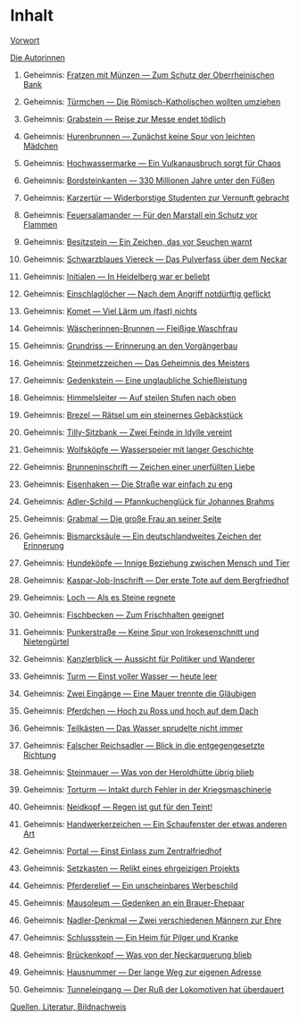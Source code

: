 # Inhalt

[Vorwort](./vorwort.md)

[Die Autorinnen](./autorinnen.md)

01. Geheimnis: [Fratzen mit Münzen — Zum Schutz der Oberrheinischen Bank](./muenzen.md)

02. Geheimnis: [Türmchen — Die Römisch-Katholischen wollten umziehen](./tuermchen.md)

03. Geheimnis: [Grabstein — Reise zur Messe endet tödlich](./grabstein.md)

04. Geheimnis: [Hurenbrunnen — Zunächst keine Spur von leichten Mädchen](./hurenbrunnen.md)

05. Geheimnis: [Hochwassermarke — Ein Vulkanausbruch sorgt für Chaos](./hochwassermarke.md)

06. Geheimnis: [Bordsteinkanten — 330 Millionen Jahre unter den Füßen](./bordsteinkanten.md)

07. Geheimnis: [Karzertür — Widerborstige Studenten zur Vernunft gebracht](./karzertuer.md)

08. Geheimnis: [Feuersalamander — Für den Marstall ein Schutz vor Flammen](./feuersalamander.md)

09. Geheimnis: [Besitzstein — Ein Zeichen, das vor Seuchen warnt](./bezitzstein.md)

10. Geheimnis: [Schwarzblaues Viereck — Das Pulverfass über dem Neckar](./viereck.md)

11. Geheimnis: [Initialen — In Heidelberg war er beliebt](./initialen.md)

12. Geheimnis: [Einschlaglöcher — Nach dem Angriff notdürftig geflickt](./einschussloecher.md)

13. Geheimnis: [Komet — Viel Lärm um (fast) nichts](./komet.md)

14. Geheimnis: [Wäscherinnen-Brunnen — Fleißige Waschfrau](./waescherinnen-brunnen.md)

15. Geheimnis: [Grundriss — Erinnerung an den Vorgängerbau](./grundriss.md)

16. Geheimnis: [Steinmetzzeichen — Das Geheimnis des Meisters](./steinmetzzeichen.md)

17. Geheimnis: [Gedenkstein — Eine unglaubliche Schießleistung](./gedenkstein.md)

18. Geheimnis: [Himmelsleiter — Auf steilen Stufen nach oben](./himmelsleiter.md)

19. Geheimnis: [Brezel — Rätsel um ein steinernes Gebäckstück](./brezel.md)

20. Geheimnis: [Tilly-Sitzbank — Zwei Feinde in Idylle vereint](./tilly-sitzbank.md)

21. Geheimnis: [Wolfsköpfe — Wasserspeier mit langer Geschichte](./wolfskoepfe.md)

22. Geheimnis: [Brunneninschrift — Zeichen einer unerfüllten Liebe](./brunneninschrift.md)

23. Geheimnis: [Eisenhaken — Die Straße war einfach zu eng](./eisenhaken.md)

24. Geheimnis: [Adler-Schild — Pfannkuchenglück für Johannes Brahms](./adler-schild.md)

25. Geheimnis: [Grabmal — Die große Frau an seiner Seite](./grabmal.md)

26. Geheimnis: [Bismarcksäule — Ein deutschlandweites Zeichen der Erinnerung](./bismarcksaeule.md)

27. Geheimnis: [Hundeköpfe — Innige Beziehung zwischen Mensch und Tier](./hundekoepfe.md)

28. Geheimnis: [Kaspar-Job-Inschrift — Der erste Tote auf dem Bergfriedhof](./kaspar.md)

29. Geheimnis: [Loch — Als es Steine regnete](./loch.md)

30. Geheimnis: [Fischbecken — Zum Frischhalten geeignet](./fischbecken.md)

31. Geheimnis: [Punkerstraße — Keine Spur von Irokesenschnitt und Nietengürtel](./punkerstrasse.md)

32. Geheimnis: [Kanzlerblick — Aussicht für Politiker und Wanderer](./kanzlerblick.md)

33. Geheimnis: [Turm — Einst voller Wasser — heute leer](./turm.md)

34. Geheimnis: [Zwei Eingänge — Eine Mauer trennte die Gläubigen](./zwei-eingaenge.md)

35. Geheimnis: [Pferdchen — Hoch zu Ross und hoch auf dem Dach](./pferdchen.md)

36. Geheimnis: [Teilkästen — Das Wasser sprudelte nicht immer](./teilkisten.md)

37. Geheimnis: [Falscher Reichsadler — Blick in die entgegengesetzte Richtung](./reichsadler.md)

38. Geheimnis: [Steinmauer — Was von der Heroldhütte übrig blieb](./steinmauer.md)

39. Geheimnis: [Torturm — Intakt durch Fehler in der Kriegsmaschinerie](./torturm.md)

40. Geheimnis: [Neidkopf — Regen ist gut für den Teint!](./neidkopf.md)

41. Geheimnis: [Handwerkerzeichen — Ein Schaufenster der etwas anderen Art](./handwerkerzeichen.md)

42. Geheimnis: [Portal — Einst Einlass zum Zentralfriedhof](./portal.md)

43. Geheimnis: [Setzkasten — Relikt eines ehrgeizigen Projekts](./setzkasten.md)

44. Geheimnis: [Pferderelief — Ein unscheinbares Werbeschild](./pferderelief.md)

45. Geheimnis: [Mausoleum — Gedenken an ein Brauer-Ehepaar](./mausoleum.md)

46. Geheimnis: [Nadler-Denkmal — Zwei verschiedenen Männern zur Ehre](./nadler-denkmal.md)

47. Geheimnis: [Schlussstein — Ein Heim für Pilger und Kranke](./schlussstein.md)

48. Geheimnis: [Brückenkopf — Was von der Neckarquerung blieb](./brueckenkopf.md)

49. Geheimnis: [Hausnummer — Der lange Weg zur eigenen Adresse](./hausnummer.md)

50. Geheimnis: [Tunneleingang — Der Ruß der Lokomotiven hat überdauert](./tunneleingang.md)

[Quellen, Literatur, Bildnachweis](./quellen.md)


